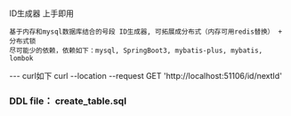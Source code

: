 ## 
ID生成器 上手即用

```
基于内存和mysql数据库结合的号段 ID生成器, 可拓展成分布式（内存可用redis替换） + 分布式锁
尽可能少的依赖，依赖如下：mysql, SpringBoot3, mybatis-plus, mybatis, lombok
```

--- curl如下
curl --location --request GET 'http://localhost:51106/id/nextId'

### DDL file： create_table.sql
